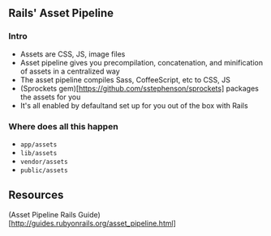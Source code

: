 ## Rails' Asset Pipeline

### Intro

* Assets are CSS, JS, image files
* Asset pipeline gives you precompilation, concatenation, and minification of assets in a centralized way
* The asset pipeline compiles Sass, CoffeeScript, etc to CSS, JS
* (Sprockets gem)[https://github.com/sstephenson/sprockets] packages the assets for you
* It's all enabled by defaultand set up for you out of the box with Rails

### Where does all this happen
* `app/assets`
* `lib/assets`
* `vendor/assets`
* `public/assets`


## Resources

(Asset Pipeline Rails Guide)[http://guides.rubyonrails.org/asset_pipeline.html]
